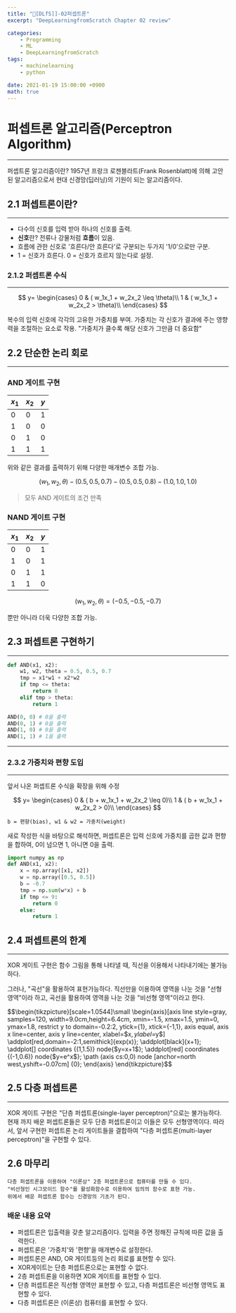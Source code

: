```yaml
---
title: "📝[DLfS]]-02퍼셉트론"
excerpt: "DeepLearningfromScratch Chapter 02 review"

categories:
    - Programming
    - ML
    - DeepLearningfromScratch
tags:
    - machinelearning
    - python

date: 2021-01-19 15:00:00 +0900
math: true
---
```

# 퍼셉트론 알고리즘(Perceptron Algorithm)
---
퍼셉트론 알고리즘이란? 1957년 프랑크 로젠블라트(Frank Rosenblatt)에 의해 고안된 알고리즘으로서 현대 신경망(딥러닝)의 기원이 되는 알고리즘이다.

## 2.1 퍼셉트론이란?
--- 
- 다수의 신호를 입력 받아 하나의 신호를 출력. 
- **신호**란? 전류나 강물처럼 **흐름**이 있음. 
- 흐름에 관한 신호로 '흐른다/안 흐른다'로 구분되는 두가지 '1/0'으로만 구분. 
- 1 = 신호가 흐른다. 0 = 신호가 흐르지 않는다로 설정.

### 2.1.2 퍼셉트론 수식
---

$$
y=
\begin{cases}
    0 & ( w_1x_1 + w_2x_2 \leq \theta)\\
    1 & ( w_1x_1 + w_2x_2 > \theta)\\
\end{cases}
$$

  복수의 입력 신호에 각각의 고유한 가중치를 부여. 가중치는 각 신호가 결과에 주는 영향력을 조절하는 요소로 작용. "가중치가 클수록 해당 신호가 그만큼 더 중요함"

## 2.2 단순한 논리 회로
---
### AND 게이트 구현

|$x_1$|$x_2$|$y$|
|---|---|---|
|0|0|1|
|1|0|0|
|0|1|0|
|1|1|1|

위와 같은 결과를 출력하기 위해 다양한 매개변수 조합 가능.

$$
    (w_1, w_2, \theta)
        - (0.5, 0.5, 0.7)
        - (0.5, 0.5, 0.8)
        - (1.0, 1.0, 1.0)
$$

> 모두 AND 게이트의 조건 만족

### NAND 게이트 구현

|$x_1$|$x_2$|$y$|
|---|---|---|
|0|0|1|
|1|0|1|
|0|1|1|
|1|1|0|

$$
        (w_1, w_2, \theta) = ( -0.5, -0.5, -0.7)
$$   

뿐만 아니라 더욱 다양한 조합 가능.

## 2.3 퍼셉트론 구현하기
---
```python
def AND(x1, x2):
    w1, w2, theta = 0.5, 0.5, 0.7
    tmp = x1*w1 + x2*w2
    if tmp <= theta:
        return 0
    elif tmp > theta:
        return 1

AND(0, 0) # 0을 출력
AND(0, 1) # 0을 출력
AND(1, 0) # 0을 출력
AND(1, 1) # 1을 출력
```
---
### 2.3.2 가중치와 편향 도입
---
앞서 나온 퍼셉트론 수식을 확장을 위해 수정

$$
y=
\begin{cases}
    0 & ( b + w_1x_1 + w_2x_2 \leq 0)\\
    1 & ( b + w_1x_1 + w_2x_2 > 0)\\
 \end{cases}
$$

    b = 편향(bias), w1 & w2 = 가중치(weight)

새로 작성한 식을 바탕으로 해석하면, 퍼셉트론은 입력 신호에 가중치를 곱한 값과 편향을 합하여, 0이 넘으면 1, 아니면 0을 출력.
```python
import numpy as np
def AND(x1, x2):
    x = np.array([x1, x2])
    w = np.array([0.5, 0.5])
    b = -0.7
    tmp = np.sum(w*x) + b
    if tmp <= 9:
        return 0
    else:
        return 1
```
## 2.4 퍼셉트론의 한계
---
XOR 게이트 구현은 함수 그림을 통해 나타낼 때, 직선을 이용해서 나타내기에는 불가능하다.

그러나, "곡선"을 활용하여 표현가능하다.
직선만을 이용하여 영역을 나눈 것을 "선형 영역"이라 하고, 곡선을 활용하여 영역을 나눈 것을 "비선형 영역"이라고 한다.

$$\begin{tikzpicture}[scale=1.0544]\small
\begin{axis}[axis line style=gray,
    samples=120,
    width=9.0cm,height=6.4cm,
    xmin=-1.5, xmax=1.5,
    ymin=0, ymax=1.8,
    restrict y to domain=-0.2:2,
    ytick={1},
    xtick={-1,1},
    axis equal,
    axis x line=center,
    axis y line=center,
    xlabel=$x$,ylabel=$y$]
\addplot[red,domain=-2:1,semithick]{exp(x)};
\addplot[black]{x+1};
\addplot[] coordinates {(1,1.5)} node{$y=x+1$};
\addplot[red] coordinates {(-1,0.6)} node{$y=e^x$};
\path (axis cs:0,0) node [anchor=north west,yshift=-0.07cm] {0};
\end{axis}
\end{tikzpicture}$$

## 2.5 다층 퍼셉트론
---
XOR 게이트 구현은 "단층 퍼셉트론(single-layer perceptron)"으로는 불가능하다.
현재 까지 배운 퍼셉트론들은 모두 단층 퍼셉트론이고 이들은 모두 선형영역이다.
따라서, 앞서 구현한 퍼셉트론 논리 게이트들을 결합하여 "다층 퍼셉트론(multi-layer perceptron)"을 구현할 수 있다.

## 2.6 마무리
    다층 퍼셉트론을 이용하여 "이론상" 2층 퍼셉트론으로 컴퓨터를 만들 수 있다. 
    "비선형인 시그모이드 함수"를 활성화함수로 이용하여 임의의 함수로 표현 가능. 
    위에서 배운 퍼셉트론 함수는 신경망의 기초가 된다.

### 배운 내용 요약
- 퍼셉트론은 입출력을 갖춘 알고리즘이다. 입력을 주면 정해진 규칙에 따른 값을 출력한다.
- 퍼셉트론은 '가중치'와 '편향'을 매개변수로 설정한다.
- 퍼셉트론은 AND, OR 게이트등의 논리 회로를 표현할 수 있다.
- XOR게이트는 단층 퍼셉트론으로는 표현할 수 없다.
- 2층 퍼셉트론을 이용하면 XOR 게이트를 표현할 수 있다.
- 단층 퍼셉트론은 직선형 영역만 표현할 수 있고, 다층 퍼셉트론은 비선형 영역도 표현할 수 있다.
- 다층 퍼셉트론은 (이론상) 컴퓨터를 표현할 수 있다.